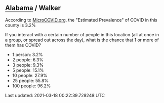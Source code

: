 
## [Alabama](/united-states/alabama) / Walker

According to [MicroCOVID.org](http://microcovid.org),
the "Estimated Prevalence" of COVID in this county is 3.2%

If you interact with a certain number of people in this location
(all at once in a group, or spread out across the day), what is the chance that
1 or more of them has COVID?

- 1 person: 3.2%
- 2 people: 6.3%
- 3 people: 9.3%
- 5 people: 15.1%
- 10 people: 27.9%
- 25 people: 55.8%
- 100 people: 96.2%

Last updated: 2021-03-18 00:22:39.728248 UTC

